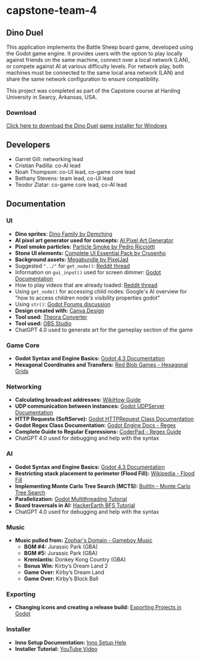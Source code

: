 # capstone-team-4

## Dino Duel

This application implements the Battle Sheep board game, developed using the Godot game engine. It provides users with the option to play locally against friends on the same machine, connect over a local network (LAN), or compete against AI at various difficulty levels. For network play, both machines must be connected to the same local area network (LAN) and share the same network configuration to ensure compatibility.

This project was completed as part of the Capstone course at Harding University in Searcy, Arkansas, USA.

### Download
[Click here to download the Dino Duel game installer for Windows](https://www.dropbox.com/scl/fi/lwg6dwpsqz3q77ls9lmtc/dinoduel_Installer.exe?rlkey=pnb8928rqiib9y34i1wjq01gy&st=1oe7p7w5&dl=1)


## Developers
- Garret Gill: networking lead
- Cristian Padilla: co-AI lead
- Noah Thompson: co-UI lead, co-game core lead
- Bethany Stevens: team lead, co-UI lead
- Teodor Zlatar: co-game core lead, co-AI lead

## Documentation

### UI

- **Dino sprites:** [Dino Family by Demching](https://demching.itch.io/dino-family)
- **AI pixel art generator used for concepts:** [AI Pixel Art Generator](https://aipixelartgenerator.com/)
- **Pixel smoke particles:** [Particle Smoke by Pedro Ricciotti](https://pedroricciotti.itch.io/particle-smoke)
- **Stone UI elements:** [Complete UI Essential Pack by Crusenho](https://crusenho.itch.io/complete-ui-essential-pack)
- **Background assets:** [Megabundle by PixelJad](https://pixeljad.itch.io/megabundle)
- Suggested `"../"` for `get_node()`: [Reddit thread](https://www.reddit.com/r/godot/comments/fjp984/get_node_returning_null/?rdt=55697)
- Information on `gui_input()` used for screen dimmer: [Godot Documentation](https://docs.godotengine.org/en/stable/tutorials/inputs/inputevent.html)
- How to play videos that are already loaded: [Reddit thread](https://www.reddit.com/r/godot/comments/pv3irp/loading_videos_into_the_video_player_by_code/?rdt=64730)
- Using `get_node()` for accessing child nodes: Google's AI overview for "how to access children node's visibility properties godot"
- Using `str()`: [Godot Forums discussion](https://godotforums.org/d/32997-int-to-string-conversion)
- **Design created with:** [Canva Design](https://www.canva.com/design/DAGj9bw9zJo/xQANiX6sO9j23dtY35MGXw/edit)
- **Tool used:** [Theora Converter](https://sourceforge.net/projects/theoraconverter/)
- **Tool used:** [OBS Studio](https://obsproject.com/)
- ChatGPT 4.0 used to generate art for the gameplay section of the game

### Game Core

- **Godot Syntax and Engine Basics:** [Godot 4.3 Documentation](https://docs.godotengine.org/en/4.3/)
- **Hexagonal Coordinates and Transfers:** [Red Blob Games - Hexagonal Grids](https://www.redblobgames.com/grids/hexagons/)

### Networking

- **Calculating broadcast addresses:** [WikiHow Guide](https://www.wikihow.com/Calculate-Network-and-Broadcast-Address)
- **UDP communication between instances:** [Godot UDPServer Documentation](https://docs.godotengine.org/en/stable/classes/class_udpserver.html)
- **HTTP Requests (SoftServe):** [Godot HTTPRequest Class Documentation](https://docs.godotengine.org/en/stable/tutorials/networking/http_request_class.html)
- **Godot Regex Class Documentation:** [Godot Engine Docs - Regex](https://docs.godotengine.org/en/stable/classes/class_regex.html)
- **Complete Guide to Regular Expressions:** [CoderPad - Regex Guide](https://coderpad.io/blog/development/the-complete-guide-to-regular-expressions-regex/)
- ChatGPT 4.0 used for debugging and help with the syntax

### AI

- **Godot Syntax and Engine Basics:** [Godot 4.3 Documentation](https://docs.godotengine.org/en/4.3/)
- **Restricting stack placement to perimeter (Flood Fill):** [Wikipedia - Flood Fill](https://en.wikipedia.org/wiki/Flood_fill)
- **Implementing Monte Carlo Tree Search (MCTS):** [BuiltIn - Monte Carlo Tree Search](https://builtin.com/machine-learning/monte-carlo-tree-search)
- **Parallelization:** [Godot Multithreading Tutorial](https://docs.godotengine.org/en/stable/tutorials/performance/using_multiple_threads.html)
- **Board traversals in AI:** [HackerEarth BFS Tutorial](https://www.hackerearth.com/practice/algorithms/graphs/breadth-first-search/tutorial/)
- ChatGPT 4.0 used for debugging and help with the syntax

### Music
- **Music pulled from:** [Zophar's Domain - Gameboy Music](https://www.zophar.net/music/gameboy-gbs)
  - **BGM #4:** Jurassic Park (GBA)
  - **BGM #5:** Jurassic Park (GBA)
  - **Kremlantis:** Donkey Kong Country (GBA)
  - **Bonus Win:** Kirby’s Dream Land 2
  - **Game Over:** Kirby’s Dream Land
  - **Game Over:** Kirby’s Block Ball

### Exporting

- **Changing icons and creating a release build:** [Exporting Projects in Godot](https://docs.godotengine.org/en/latest/tutorials/export/exporting_projects.html)

### Installer

- **Inno Setup Documentation:** [Inno Setup Help](https://jrsoftware.org/ishelp/index.php?topic=languagessection)
- **Installer Tutorial:** [YouTube Video](https://www.youtube.com/watch?v=4s4rP9GYH0o)
